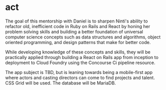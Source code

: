 # act

The goal of this mentorship with Daniel is to sharpen Ninti's ability to refactor old, inefficient code in Ruby on Rails and React by honing her problem solving skills and building a better foundation of universal computer science concepts such as data structures and algorithms, object oriented programming, and design patterns that make for better code.

While developing knowledge of these concepts and skills, they will be practically applied through building a React on Rails app from inception to deployment to Cloud Foundry using the Concourse Ci pipeline resource.

The app subject is TBD, but is leaning towards being a mobile-first app where actors and casting directors can come to find projects and talent. CSS Grid will be used. The database will be MariaDB.
